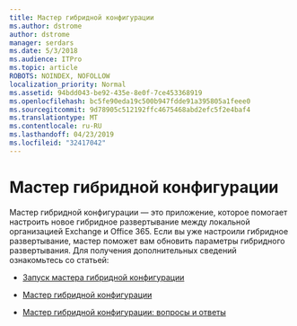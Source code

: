 ```yaml
---
title: Мастер гибридной конфигурации
ms.author: dstrome
author: dstrome
manager: serdars
ms.date: 5/3/2018
ms.audience: ITPro
ms.topic: article
ROBOTS: NOINDEX, NOFOLLOW
localization_priority: Normal
ms.assetid: 94bdd043-be92-435e-8e0f-7ce453368919
ms.openlocfilehash: bc5fe90eda19c500b947fdde91a395805a1feee0
ms.sourcegitcommit: 9d78905c512192ffc4675468abd2efc5f2e4baf4
ms.translationtype: MT
ms.contentlocale: ru-RU
ms.lasthandoff: 04/23/2019
ms.locfileid: "32417042"
---
```

# <a name="hybrid-configuration-wizard"></a>Мастер гибридной конфигурации

Мастер гибридной конфигурации — это приложение, которое помогает настроить новое гибридное развертывание между локальной организацией Exchange и Office 365. Если вы уже настроили гибридное развертывание, мастер поможет вам обновить параметры гибридного развертывания. Для получения дополнительных сведений ознакомьтесь со статьей:
  
- [Запуск мастера гибридной конфигурации](https://technet.microsoft.com/library/mt595788%28v=exchg.150%29.aspx)
    
- [Мастер гибридной конфигурации](https://technet.microsoft.com/library/hh529921%28v=exchg.150%29.aspx)
    
- [Мастер гибридной конфигурации: вопросы и ответы](https://technet.microsoft.com/library/mt488940%28v=exchg.150%29.aspx)
    

